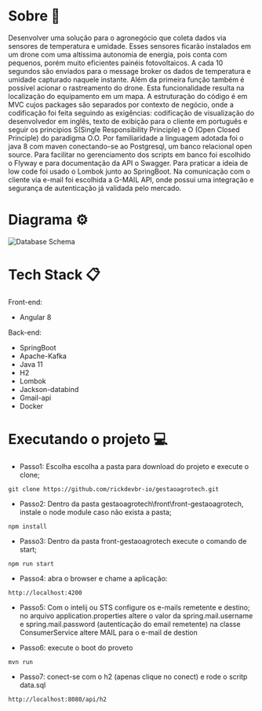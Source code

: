 # Sobre :blue_book:
Desenvolver uma solução para o agronegócio que coleta dados via sensores de temperatura e umidade. Esses sensores ficarão instalados em um drone com uma altíssima autonomia
de energia, pois conta com pequenos, porém muito eficientes painéis fotovoltaicos.
A cada 10 segundos são enviados para o message broker os dados de temperatura e umidade capturado naquele instante. Além da primeira função também é possível acionar o rastreamento do drone. Esta funcionalidade resulta na localização do equipamento em um mapa. A estruturação do código é em MVC cujos packages são separados por contexto de negócio, onde a codificação foi feita seguindo as exigências: codificação de visualização do desenvolvedor em inglês, texto de exibição para o cliente em português e seguir os principios S(Single Responsibility Principle) e O (Open Closed Principle) do paradigma O.O. Por familiaridade a linguagem adotada foi o java 8 com maven conectando-se ao Postgresql, um banco relacional open source. Para facilitar no gerenciamento dos scripts em banco foi escolhido o Flyway e para documentação da API o Swagger. Para praticar a ideia de low code foi usado o Lombok junto ao SpringBoot. Na comunicação com o cliente via e-mail foi escolhida a G-MAIL API, onde possui uma integração e segurança de autenticação já validada pelo mercado.

# Diagrama :gear:
![Database Schema](wiki/diagram/GestãoAgroTech.svg)

# Tech Stack :clipboard:
Front-end:
- Angular 8

Back-end:
- SpringBoot
- Apache-Kafka
- Java 11
- H2
- Lombok
- Jackson-databind
- Gmail-api
- Docker

# Executando o projeto :computer:
- Passo1: Escolha escolha a pasta para download do projeto e execute o clone;
```
git clone https://github.com/rickdevbr-io/gestaoagrotech.git
```
- Passo2: Dentro da pasta gestaoagrotech\front\front-gestaoagrotech, instale o node module caso não exista a pasta;
```
npm install
```
- Passo3: Dentro da pasta front-gestaoagrotech execute o comando de start;
```
npm run start
```
- Passo4: abra o browser e chame a aplicação:
```
http://localhost:4200
```
- Passo5: Com o intelij ou STS configure os e-mails remetente e destino;
no arquivo application.properties altere o valor da spring.mail.username e spring.mail.password (autenticação do email remetente)
na classe ConsumerService altere MAIL para o e-mail de destion

- Passo6: execute o boot do proveto
```
mvn run
```
- Passo7: conect-se com o h2 (apenas clique no conect) e rode o scritp data.sql
```
http://localhost:8080/api/h2
```
